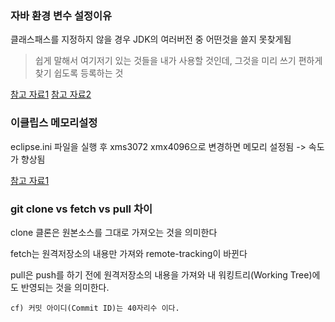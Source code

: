 
### 자바 환경 변수 설정이유

클래스패스를 지정하지 않을 경우 JDK의 여러버전 중 어떤것을 쓸지 못찾게됨

> 쉽게 말해서 여기저기 있는 것들을 내가 사용할 것인데, 그것을 미리 쓰기 편하게 찾기 쉽도록 등록하는 것

[참고 자료1](https://xxxelppa.tistory.com/61)
[참고 자료2](https://c-calliy.tistory.com/42)

### 이클립스 메모리설정

eclipse.ini 파일을 실행 후 xms3072 xmx4096으로 변경하면 메모리 설정됨 -> 속도가 향상됨

[참고 자료1](https://thositeom.tistory.com/entry/%EC%9D%B4%ED%81%B4%EB%A6%BD%EC%8A%A4-%EC%86%8D%EB%8F%84%ED%96%A5%EC%83%81-eclipseini-%EC%88%98%EC%A0%95)

### git clone vs fetch vs pull 차이

clone 클론은 원본소스를 그대로 가져오는 것을 의미한다

fetch는 원격저장소의 내용만 가져와 remote-tracking이 바뀐다

pull은 push를 하기 전에 원격저장소의 내용을 가져와 내 워킹트리(Working Tree)에도 반영되는 것을 의미한다.

```cf) 커밋 아이디(Commit ID)는 40자리수 이다.```

